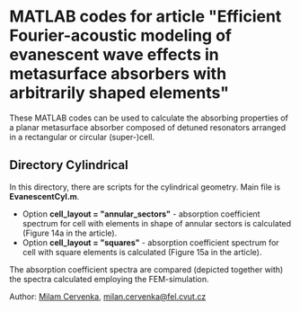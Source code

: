 # MATLAB codes for article "Efficient Fourier-acoustic modeling of evanescent wave effects in metasurface absorbers with arbitrarily shaped elements"

These MATLAB codes can be used to calculate the absorbing properties of a planar metasurface absorber composed of detuned resonators arranged in a rectangular or circular (super-)cell. 

## Directory Cylindrical
In this directory, there are scripts for the cylindrical geometry. Main file is **EvanescentCyl.m**.
* Option **cell_layout = "annular_sectors"** - absorption coefficient spectrum for cell with elements in shape of annular sectors is calculated (Figure 14a in the article).
* Option **cell_layout = "squares"** - absorption coefficient spectrum for cell with square elements is calculated (Figure 15a in the article).


The absorption coefficient spectra are compared (depicted together with) the spectra calculated employing the FEM-simulation. 



Author: [Milam Cervenka](https://phys.fel.cvut.cz/en/person/?who=cervenm3&jaz=en), <milan.cervenka@fel.cvut.cz>

